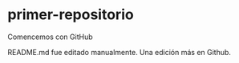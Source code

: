 # primer-repositorio
Comencemos con GitHub

README.md fue editado manualmente. Una edición más en Github.
